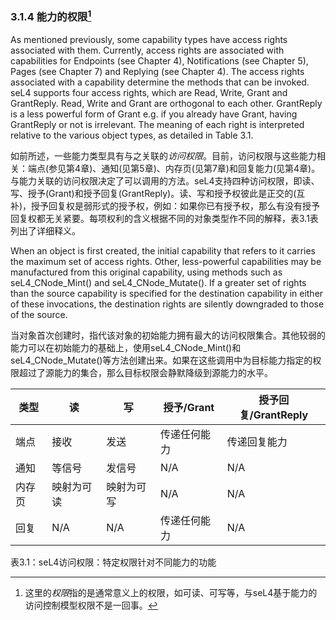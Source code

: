 ### 3.1.4  能力的权限[^1]

As mentioned previously, some capability types have access rights associated with them. Currently, access rights are associated with capabilities for Endpoints (see Chapter 4), Notifications (see Chapter 5), Pages (see Chapter 7) and Replying (see Chapter 4). The access rights associated with a capability determine the methods that can be invoked. seL4 supports four access rights, which are Read, Write, Grant and GrantReply. Read, Write and Grant are orthogonal to each other. GrantReply is a less powerful form of Grant e.g. if you already have Grant, having GrantReply or not is irrelevant. The meaning of each right is interpreted relative to the various object types, as detailed in Table 3.1.

如前所述，一些能力类型具有与之关联的*访问权限*。目前，访问权限与这些能力相关：端点(参见第4章)、通知(见第5章)、内存页(见第7章)和回复能力(见第4章)。与能力关联的访问权限决定了可以调用的方法。seL4支持四种访问权限，即读、写、授予(Grant)和授予回复(GrantReply)。读、写和授予权彼此是正交的(互补)，授予回复权是弱形式的授予权，例如：如果你已有授予权，那么有没有授予回复权都无关紧要。每项权利的含义根据不同的对象类型作不同的解释，表3.1表列出了详细释义。

When an object is first created, the initial capability that refers to it carries the maximum set of access rights. Other, less-powerful capabilities may be manufactured from this original capability, using methods such as seL4_CNode_Mint() and seL4_CNode_Mutate(). If a greater set of rights than the source capability is specified for the destination capability in either of these invocations, the destination rights are silently downgraded to those of the source.

当对象首次创建时，指代该对象的初始能力拥有最大的访问权限集合。其他较弱的能力可以在初始能力的基础上，使用seL4_CNode_Mint()和seL4_CNode_Mutate()等方法创建出来。如果在这些调用中为目标能力指定的权限超过了源能力的集合，那么目标权限会静默降级到源能力的水平。

| 类型   | 读 | 写 | 授予/Grant | 授予回复/GrantReply
| ------ | -- | -- | -- | --
| 端点   | 接收 | 发送 | 传递任何能力 | 传递回复能力
| 通知   | 等信号 | 发信号 | N/A | N/A
| 内存页 | 映射为可读 | 映射为可写 | N/A | N/A
| 回复   | N/A | N/A | 传递任何能力 | N/A

表3.1：seL4访问权限：特定权限针对不同能力的功能

[^1]: 这里的*权限*指的是通常意义上的权限，如可读、可写等，与seL4基于能力的访问控制模型权限不是一回事。
